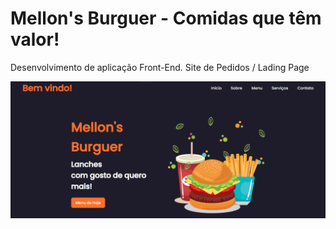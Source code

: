 # Mellon's Burguer - Comidas que têm valor!

Desenvolvimento de aplicação Front-End. Site de Pedidos / Lading Page

<img src="assets/img/imgForGithub.png">
